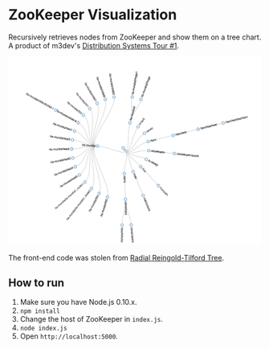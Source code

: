 # ZooKeeper Visualization

Recursively retrieves nodes from ZooKeeper and show them on a tree chart. A product of m3dev's [Distribution Systems Tour #1](https://github.com/m3dev/distrib-systems-tour/tree/master/01-zookeeper).

![ZooKeeper Visualization](screenshot.png)

The front-end code was stolen from [Radial Reingold-Tilford Tree](http://bl.ocks.org/mbostock/4063550).

## How to run

1. Make sure you have Node.js 0.10.x.
2. `npm install`
3. Change the host of ZooKeeper in `index.js`.
4. `node index.js`
5. Open `http://localhost:5000`.
